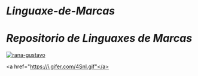 <h1><i>Linguaxe-de-Marcas</h1></i>

<h1><i>Repositorio de Linguaxes de Marcas</h1></i>

<a href="https://imgbb.com/"><img src="https://i.ibb.co/s5Gkw90/rana-gustavo.gif" alt="rana-gustavo" border="0"></a>

<a href="https://i.gifer.com/4Snl.gif"</a>
